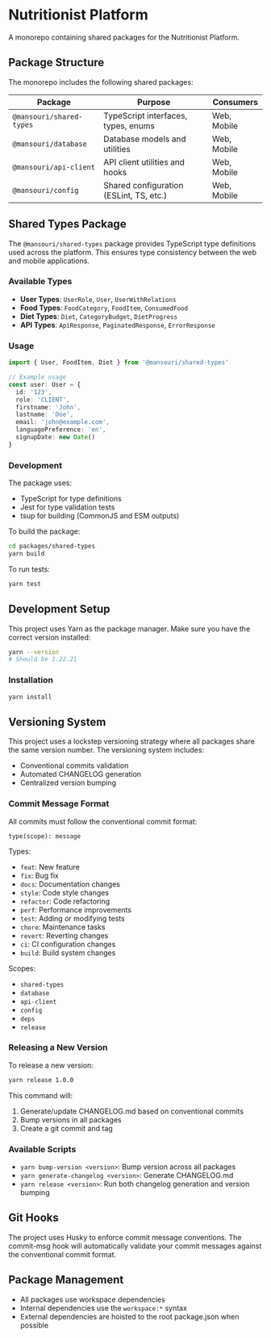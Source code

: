 # Nutritionist Platform

A monorepo containing shared packages for the Nutritionist Platform.

## Package Structure

The monorepo includes the following shared packages:

| Package | Purpose | Consumers |
|---------|---------|-----------|
| `@mansouri/shared-types` | TypeScript interfaces, types, enums | Web, Mobile |
| `@mansouri/database` | Database models and utilities | Web, Mobile |
| `@mansouri/api-client` | API client utilities and hooks | Web, Mobile |
| `@mansouri/config` | Shared configuration (ESLint, TS, etc.) | Web, Mobile |

## Shared Types Package

The `@mansouri/shared-types` package provides TypeScript type definitions used across the platform. This ensures type consistency between the web and mobile applications.

### Available Types

- **User Types**: `UserRole`, `User`, `UserWithRelations`
- **Food Types**: `FoodCategory`, `FoodItem`, `ConsumedFood`
- **Diet Types**: `Diet`, `CategoryBudget`, `DietProgress`
- **API Types**: `ApiResponse`, `PaginatedResponse`, `ErrorResponse`

### Usage

```typescript
import { User, FoodItem, Diet } from '@mansouri/shared-types'

// Example usage
const user: User = {
  id: '123',
  role: 'CLIENT',
  firstname: 'John',
  lastname: 'Doe',
  email: 'john@example.com',
  languagePreference: 'en',
  signupDate: new Date()
}
```

### Development

The package uses:
- TypeScript for type definitions
- Jest for type validation tests
- tsup for building (CommonJS and ESM outputs)

To build the package:
```bash
cd packages/shared-types
yarn build
```

To run tests:
```bash
yarn test
```

## Development Setup

This project uses Yarn as the package manager. Make sure you have the correct version installed:

```bash
yarn --version
# Should be 1.22.21
```

### Installation

```bash
yarn install
```

## Versioning System

This project uses a lockstep versioning strategy where all packages share the same version number. The versioning system includes:

- Conventional commits validation
- Automated CHANGELOG generation
- Centralized version bumping

### Commit Message Format

All commits must follow the conventional commit format:

```
type(scope): message
```

Types:
- `feat`: New feature
- `fix`: Bug fix
- `docs`: Documentation changes
- `style`: Code style changes
- `refactor`: Code refactoring
- `perf`: Performance improvements
- `test`: Adding or modifying tests
- `chore`: Maintenance tasks
- `revert`: Reverting changes
- `ci`: CI configuration changes
- `build`: Build system changes

Scopes:
- `shared-types`
- `database`
- `api-client`
- `config`
- `deps`
- `release`

### Releasing a New Version

To release a new version:

```bash
yarn release 1.0.0
```

This command will:
1. Generate/update CHANGELOG.md based on conventional commits
2. Bump versions in all packages
3. Create a git commit and tag

### Available Scripts

- `yarn bump-version <version>`: Bump version across all packages
- `yarn generate-changelog <version>`: Generate CHANGELOG.md
- `yarn release <version>`: Run both changelog generation and version bumping

## Git Hooks

The project uses Husky to enforce commit message conventions. The commit-msg hook will automatically validate your commit messages against the conventional commit format.

## Package Management

- All packages use workspace dependencies
- Internal dependencies use the `workspace:*` syntax
- External dependencies are hoisted to the root package.json when possible 